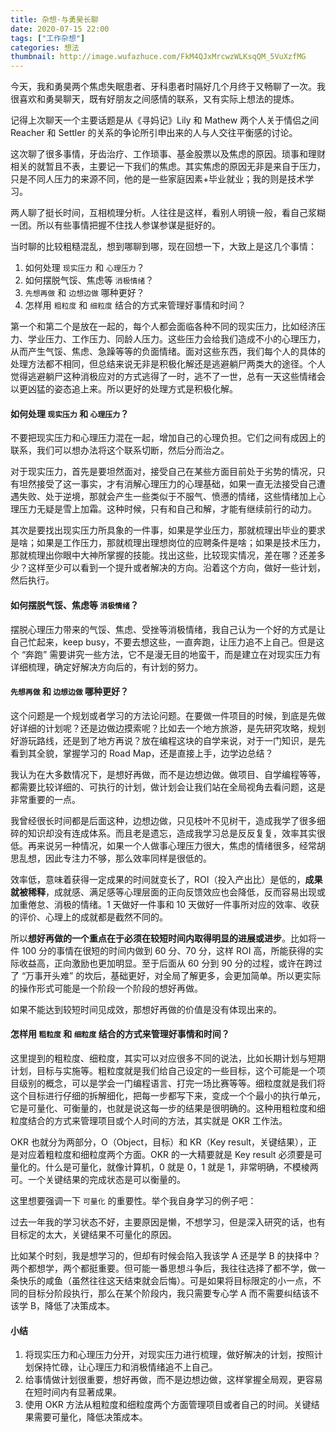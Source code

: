 ```yaml
---
title: 杂想·与勇昊长聊
date: 2020-07-15 22:00
tags: ["工作杂想"]
categories: 想法
thumbnail: http://image.wufazhuce.com/FkM4QJxMrcwzWLKsqQM_5VuXzfMG
---
```


今天，我和勇昊两个焦虑失眠患者、牙科患者时隔好几个月终于又畅聊了一次。我很喜欢和勇昊聊天，既有好朋友之间感情的联系，又有实际上想法的提炼。

记得上次聊天一个主要话题是从《寻妈记》Lily 和 Mathew 两个人关于情侣之间 Reacher 和 Settler 的关系的争论所引申出来的人与人交往平衡感的讨论。

这次聊了很多事情，牙齿治疗、工作琐事、基金股票以及焦虑的原因。琐事和理财相关的就暂且不表，主要记一下我们的焦虑。其实焦虑的原因无非是来自于压力，只是不同人压力的来源不同，他的是一些家庭因素+毕业就业；我的则是技术学习。

两人聊了挺长时间，互相梳理分析。人往往是这样，看别人明镜一般，看自己浆糊一团。所以有些事情把握不住找人参谋参谋是挺好的。

当时聊的比较粗糙混乱，想到哪聊到哪，现在回想一下，大致上是这几个事情：

1. 如何处理 `现实压力` 和 `心理压力`？
2. 如何摆脱气馁、焦虑等 `消极情绪`？
3. `先想再做` 和 `边想边做` 哪种更好？
4. 怎样用 `粗粒度` 和 `细粒度` 结合的方式来管理好事情和时间？

第一个和第二个是放在一起的，每个人都会面临各种不同的现实压力，比如经济压力、学业压力、工作压力、同龄人压力。这些压力会给我们造成不小的心理压力，从而产生气馁、焦虑、急躁等等的负面情绪。面对这些东西，我们每个人的具体的处理方法都不相同，但总结来说无非是积极化解还是逃避躺尸两类大的途径。个人觉得逃避躺尸这种消极应对的方式逃得了一时，逃不了一世，总有一天这些情绪会以更凶猛的姿态追上来。所以更好的处理方式是积极化解。

#### 如何处理 `现实压力` 和 `心理压力`？

不要把现实压力和心理压力混在一起，增加自己的心理负担。它们之间有成因上的联系，我们可以想办法将这个联系切断，然后分而治之。

对于现实压力，首先是要坦然面对，接受自己在某些方面目前处于劣势的情况，只有坦然接受了这一事实，才有消解心理压力的心理基础，如果一直无法接受自己遭遇失败、处于逆境，那就会产生一些类似于不服气、愤懑的情绪，这些情绪加上心理压力无疑是雪上加霜。这种时候，只有和自己和解，才能有继续前行的动力。

其次是要找出现实压力所具象的一件事，如果是学业压力，那就梳理出毕业的要求是啥；如果是工作压力，那就梳理出理想岗位的应聘条件是啥；如果是技术压力，那就梳理出你眼中大神所掌握的技能。找出这些，比较现实情况，差在哪？还差多少？这样至少可以看到一个提升或者解决的方向。沿着这个方向，做好一些计划，然后执行。

#### 如何摆脱气馁、焦虑等 `消极情绪`？

摆脱心理压力带来的气馁、焦虑、受挫等消极情绪，我自己认为一个好的方式是让自己忙起来，keep busy，不要去想这些，一直奔跑，让压力追不上自己。但是这个 “奔跑” 需要讲究一些方法，它不是漫无目的地蛮干，而是建立在对现实压力有详细梳理，确定好解决方向后的，有计划的努力。

#### `先想再做` 和 `边想边做` 哪种更好？

这个问题是一个规划或者学习的方法论问题。在要做一件项目的时候，到底是先做好详细的计划呢？还是边做边摸索呢？比如去一个地方旅游，是先研究攻略，规划好游玩路线，还是到了地方再说？放在编程这块的自学来说，对于一门知识，是先看到其全貌，掌握学习的 Road Map，还是直接上手，边学边总结？

我认为在大多数情况下，是想好再做，而不是边想边做。做项目、自学编程等等，都需要比较详细的、可执行的计划，做计划会让我们站在全局视角去看问题，这是非常重要的一点。

我曾经很长时间都是后面这种，边想边做，只见枝叶不见树干，造成我学了很多细碎的知识却没有连成体系。而且老是遗忘，造成我学习总是反反复复，效率其实很低。再来说另一种情况，如果一个人做事心理压力很大，焦虑的情绪很多，经常胡思乱想，因此专注力不够，那么效率同样是很低的。

效率低，意味着获得一定成果的时间就变长了，ROI（投入产出比）是低的，**成果就被稀释**，成就感、满足感等心理层面的正向反馈效应也会降低，反而容易出现或加重倦怠、消极的情绪。1 天做好一件事和 10 天做好一件事所对应的效率、收获的评价、心理上的成就都是截然不同的。

所以**想好再做的一个重点在于必须在较短时间内取得明显的进展或进步**。比如将一件 100 分的事情在很短的时间内做到 60 分、70 分，这样 ROI 高，所能获得的实际收益高，正向激励也更加明显。至于后面从 60 分到 90 分的过程，或许在跨过了 “万事开头难” 的坎后，基础更好，对全局了解更多，会更加简单。所以更实际的操作形式可能是一个阶段一个阶段的想好再做。

如果不能达到较短时间见成效，那想好再做的价值是没有体现出来的。

#### 怎样用 `粗粒度` 和 `细粒度` 结合的方式来管理好事情和时间？

这里提到的粗粒度、细粒度，其实可以对应很多不同的说法，比如长期计划与短期计划，目标与实施等。粗粒度就是我们给自己设定的一些目标，这个可能是一个项目级别的概念，可以是学会一门编程语言、打完一场比赛等等。细粒度就是我们将这个目标进行仔细的拆解细化，把每一步都写下来，变成一个个最小的执行单元，它是可量化、可衡量的，也就是说这每一步的结果是很明确的。这种用粗粒度和细粒度结合的方式来管理项目或个人时间的方法，其实就是 OKR 工作法。

OKR 也就分为两部分，O（Object，目标）和 KR（Key result，关键结果），正是对应着粗粒度和细粒度两个方面。OKR 的一大精要就是 Key result 必须要是可量化的。什么是可量化，就像计算机，0 就是 0，1 就是 1，非常明确，不模棱两可。一个关键结果的完成状态是可以衡量的。

这里想要强调一下 `可量化` 的重要性。举个我自身学习的例子吧：

过去一年我的学习状态不好，主要原因是懒，不想学习，但是深入研究的话，也有目标定的太大，关键结果不可量化的原因。

比如某个时刻，我是想学习的，但却有时候会陷入我该学 A 还是学 B 的抉择中？两个都想学，两个都挺重要。但可能一番思想斗争后，我往往选择了都不学，做一条快乐的咸鱼（虽然往往这天结束就会后悔）。可是如果将目标限定的小一点，不同的目标分阶段执行，那么在某个阶段内，我只需要专心学 A 而不需要纠结该不该学 B，降低了决策成本。

#### 小结

1. 将现实压力和心理压力分开，对现实压力进行梳理，做好解决的计划，按照计划保持忙碌，让心理压力和消极情绪追不上自己。
2. 给事情做计划很重要，想好再做，而不是边想边做，这样掌握全局观，更容易在短时间内有显著成果。
3. 使用 OKR 方法从粗粒度和细粒度两个方面管理项目或者自己的时间。关键结果需要可量化，降低决策成本。